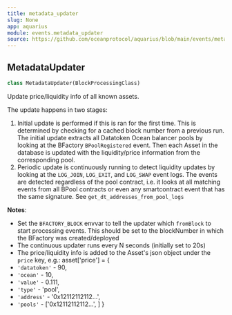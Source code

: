 ```yaml
---
title: metadata_updater
slug: None
app: aquarius
module: events.metadata_updater
source: https://github.com/oceanprotocol/aquarius/blob/main/events/metadata_updater.py
---
```

## MetadataUpdater

```python
class MetadataUpdater(BlockProcessingClass)
```

Update price/liquidity info of all known assets.

The update happens in two stages:
1. Initial update is performed if this is ran for the first time. This is determined by
checking for a cached block number from a previous run. The initial update extracts all
Datatoken Ocean balancer pools by looking at the BFactory `BPoolRegistered` event. Then
each Asset in the database is updated with the liquidity/price information from the
corresponding pool.
2. Periodic update is continuously running to detect liquidity updates by looking at the
`LOG_JOIN`, `LOG_EXIT`, and `LOG_SWAP` event logs. The events are detected regardless of
the pool contract, i.e. it looks at all matching events from all BPool contracts or
even any smartcontract event that has the same signature.
See `get_dt_addresses_from_pool_logs`

**Notes**:

  - Set the `BFACTORY_BLOCK` envvar to tell the updater which `fromBlock` to start processing
  events. This should be set to the blockNumber in which the BFactory was created/deployed
  - The continuous updater runs every N seconds (initially set to 20s)
  - The price/liquidity info is added to the Asset's json object under the `price` key, e.g.:
  asset['price'] = {
- `'datatoken'` - 90,
- `'ocean'` - 10,
- `'value'` - 0.111,
- `'type'` - 'pool',
- `'address'` - '0x12112112112...',
- `'pools'` - ['0x12112112112...', ]
  }


